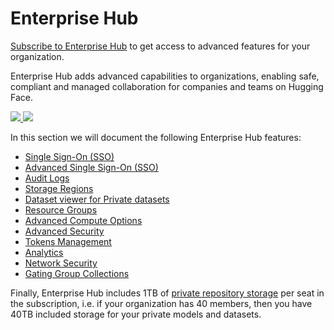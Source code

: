 # Enterprise Hub

<Tip>
<a href="https://huggingface.co/enterprise" target="_blank">Subscribe to Enterprise Hub</a> to get access to advanced features for your organization.
</Tip>

Enterprise Hub adds advanced capabilities to organizations, enabling safe, compliant and managed collaboration for companies and teams on Hugging Face.

<a href="https://huggingface.co/enterprise" class="flex justify-center">
    <img class="block dark:hidden" src="https://huggingface.co/datasets/huggingface/documentation-images/resolve/main/enterprise/enterprise-header.png" />
    <img class="hidden dark:block" src="https://huggingface.co/datasets/huggingface/documentation-images/resolve/main/enterprise/dark-enterprise-header.png" />
</a>

In this section we will document the following Enterprise Hub features:

- [Single Sign-On (SSO)](./enterprise-sso)
- [Advanced Single Sign-On (SSO)](./enterprise-hub-advanced-sso)
- [Audit Logs](./audit-logs)
- [Storage Regions](./storage-regions)
- [Dataset viewer for Private datasets](./enterprise-hub-datasets)
- [Resource Groups](./security-resource-groups)
- [Advanced Compute Options](./advanced-compute-options)
- [Advanced Security](./enterprise-hub-advanced-security)
- [Tokens Management](./enterprise-hub-tokens-management)
- [Analytics](./enterprise-hub-analytics)
- [Network Security](./enterprise-hub-network-security)
- [Gating Group Collections](./enterprise-hub-gating-group-collections)

Finally, Enterprise Hub includes 1TB of [private repository storage](./storage-limits) per seat in the subscription, i.e. if your organization has 40 members, then you have 40TB included storage for your private models and datasets.
